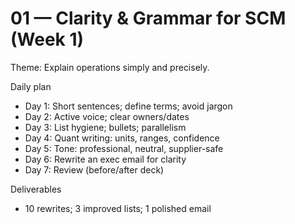 # 01 — Clarity & Grammar for SCM (Week 1)

Theme: Explain operations simply and precisely.

Daily plan
- Day 1: Short sentences; define terms; avoid jargon
- Day 2: Active voice; clear owners/dates
- Day 3: List hygiene; bullets; parallelism
- Day 4: Quant writing: units, ranges, confidence
- Day 5: Tone: professional, neutral, supplier-safe
- Day 6: Rewrite an exec email for clarity
- Day 7: Review (before/after deck)

Deliverables
- 10 rewrites; 3 improved lists; 1 polished email
